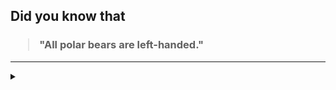 ## Did you know that

<h3>
  <blockquote>
<!--START_SECTION:debris-->                                                                                                                                                                                               
"All polar bears are left-handed."
<!--END_SECTION:debris-->
  </blockquote>
</h3>

-----

<details>
  <summary></summary>

<img src="https://github-readme-stats.vercel.app/api?show_icons=true&hide=issues&username=ekickx"> <img src="https://github-readme-stats.vercel.app/api/top-langs/?layout=compact&username=ekickx">

</details>
